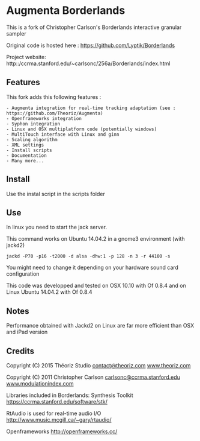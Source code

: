 # Augmenta Borderlands

This is a fork of Christopher Carlson's Borderlands interactive granular sampler

Original code is hosted here : https://github.com/Lyptik/Borderlands

Project website:
	http::/ccrma.stanford.edu/~carlsonc/256a/Borderlands/index.html

## Features

This fork adds this following features :

	- Augmenta integration for real-time tracking adaptation (see : https://github.com/Theoriz/Augmenta)
	- Openframeworks integration
	- Syphon integration
	- Linux and OSX multiplatform code (potentially windows)
	- MultiTouch interface with Linux and ginn
	- Scaling algorithm
	- XML settings
	- Install scripts
	- Documentation
	- Many more...

## Install

Use the instal script in the scripts folder

## Use

In linux you need to start the jack server.

This command works on Ubuntu 14.04.2 in a gnome3 environment (with jackd2)

	jackd -P70 -p16 -t2000 -d alsa -dhw:1 -p 128 -n 3 -r 44100 -s

You might need to change it depending on your hardware sound card configuration

This code was developped and tested on OSX 10.10 with Of 0.8.4 and on Linux Ubuntu 14.04.2 with Of 0.8.4

## Notes

Performance obtained with Jackd2 on Linux are far more efficient than OSX and iPad version

## Credits

Copyright (C) 2015 Théoriz Studio
contact@theoriz.com
www.theoriz.com

Copyright (C) 2011  Christopher Carlson
carlsonc@ccrma.stanford.edu
www.modulationindex.com

Libraries included in Borderlands:
Synthesis Toolkit
https://ccrma.stanford.edu/software/stk/

RtAudio is used for real-time audio I/O
http://www.music.mcgill.ca/~gary/rtaudio/

Openframeworks
http://openframeworks.cc/

